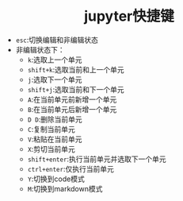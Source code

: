 # <center>jupyter快捷键</center>  

* `esc`:切换编辑和非编辑状态  
* 非编辑状态下：  
    * `k`:选取上一个单元
    * `shift+k`:选取当前和上一个单元
    * `j`:选取下一个单元
    * `shift+j`:选取当前和下一个单元
    * `A`:在当前单元前新增一个单元
    * `B`:在当前单元后新增一个单元
    * `D D`:删除当前单元
    * `C`:复制当前单元
    * `V`:粘贴在当前单元
    * `X`:剪切当前单元
    * `shift+enter`:执行当前单元并选取下一个单元
    * `ctrl+enter`:仅执行当前单元
    * `Y`:切换到code模式
    * `M`:切换到markdown模式  
